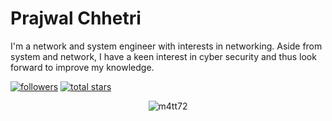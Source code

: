 # Prajwal Chhetri
I'm a network and system engineer with interests in networking. Aside from system and network, I have a keen interest in cyber security and thus look forward to improve my knowledge. 


   <p align="left">
      <a href="https://github.com/aalish?tab=followers">
         <img alt="followers" title="Follow me on Github" src="https://custom-icon-badges.demolab.com/github/followers/aalish?color=236ad3&labelColor=1155ba&style=for-the-badge&logo=person-add&label=Follow&logoColor=white"/></a>
      <a href="https://github.com/aalish?tab=repositories&sort=stargazers">
         <img alt="total stars" title="Total stars on GitHub" src="https://custom-icon-badges.demolab.com/github/stars/aalish?color=55960c&style=for-the-badge&labelColor=488207&logo=star"/></a>
   </p>

<p align="center"> <img src="https://github-readme-stats.vercel.app/api?username=aalish&show_icons=true&theme=tokyonight&count_private=true" alt="m4tt72" />
